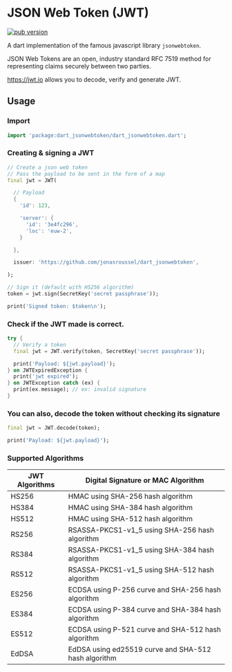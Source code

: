 # JSON Web Token (JWT)

[![pub version](https://img.shields.io/pub/v/dart_jsonwebtoken.svg)](https://pub.dev/packages/dart_jsonwebtoken)

A dart implementation of the famous javascript library `jsonwebtoken`.

JSON Web Tokens are an open, industry standard RFC 7519 method for representing claims securely between two parties.

https://jwt.io allows you to decode, verify and generate JWT.

## Usage

### Import

```dart
import 'package:dart_jsonwebtoken/dart_jsonwebtoken.dart';
```

### Creating & signing a JWT

```dart
// Create a json web token
// Pass the payload to be sent in the form of a map
final jwt = JWT(

  // Payload
  {
    'id': 123,

    'server': {
      'id': '3e4fc296',
      'loc': 'euw-2',
    }

  },

  issuer: 'https://github.com/jonasroussel/dart_jsonwebtoken',

);

// Sign it (default with HS256 algorithm)
token = jwt.sign(SecretKey('secret passphrase'));

print('Signed token: $token\n');
```

### Check if the JWT made is correct.

```dart
try {
  // Verify a token
  final jwt = JWT.verify(token, SecretKey('secret passphrase'));

  print('Payload: ${jwt.payload}');
} on JWTExpiredException {
  print('jwt expired');
} on JWTException catch (ex) {
  print(ex.message); // ex: invalid signature
}
```

### You can also, decode the token without checking its signature
```dart
final jwt = JWT.decode(token);

print('Payload: ${jwt.payload}');
```

### Supported Algorithms

| JWT Algorithms | Digital Signature or MAC Algorithm                   |
| -------------- | ---------------------------------------------------- |
| HS256          | HMAC using SHA-256 hash algorithm                    |
| HS384          | HMAC using SHA-384 hash algorithm                    |
| HS512          | HMAC using SHA-512 hash algorithm                    |
| RS256          | RSASSA-PKCS1-v1_5 using SHA-256 hash algorithm       |
| RS384          | RSASSA-PKCS1-v1_5 using SHA-384 hash algorithm       |
| RS512          | RSASSA-PKCS1-v1_5 using SHA-512 hash algorithm       |
| ES256          | ECDSA using P-256 curve and SHA-256 hash algorithm   |
| ES384          | ECDSA using P-384 curve and SHA-384 hash algorithm   |
| ES512          | ECDSA using P-521 curve and SHA-512 hash algorithm   |
| EdDSA          | EdDSA using ed25519 curve and SHA-512 hash algorithm |
